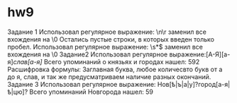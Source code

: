 # hw9
Задание 1
Использовал регулярное выражение: \n\r заменил все вхождения на \0
Остались пустые строки, в которых введен только пробел.
Использовал регулярное выражение: \s*$ заменил все вхождения на \0
Задание2
Использовал регулярное выражение:[А-Я][а-я]*слав[a-я]* Всего упоминаний о князьях и городах нашел: 592
Расшифровка формулы: Заглавная буква, любое количесвто букв от а до я, слав, и так же предусматриваем наличие разных окончаний.
Задание 3
Использовал регулярное выражение: Нов[ѣ|ъ|а|у]?город[а-я|ѣ|цю]? Всего упоминаний Новгорода нашел: 59
